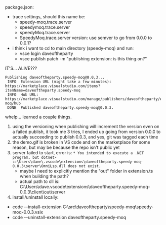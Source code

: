 package.json:
- trace settings, should this name be:
	- speedy-moq.trace.server
	- speedymoq.trace.server
	- speedyMoq.trace.server
	- SpeedyMoq.trace.server
version: use semver to go from 0.0.0 to 0.0.1?
- i think i want to cd to main directory (speedy-moq) and run:
	- vsce login daveoftheparty
	- vsce publish patch -m "publishing extension: is this thing on?"


IT'S... ALIVE???

```
Publishing daveoftheparty.speedy-moq@0.0.3...
 INFO  Extension URL (might take a few minutes): https://marketplace.visualstudio.com/items?itemName=daveoftheparty.speedy-moq        
 INFO  Hub URL: https://marketplace.visualstudio.com/manage/publishers/daveoftheparty/extensions/speedy-moq/hub
 DONE  Published daveoftheparty.speedy-moq@0.0.3.
```

whelp... learned a couple things.
1) using the versioning when publishing will increment the version even on a failed publish, it took me 3 tries, I ended up going from version 0.0.0 to actually succeeding to publish 0.0.3, and yes, git was tagged each time
2) the demo.gif is broken in VS code and on the marketplace for some reason, but may be because the repo isn't public yet
3) server failed to start, error is: `* You intended to execute a .NET program, but dotnet-c:\Users\dave\.vscode\extensions\daveoftheparty.speedy-moq-0.0.3\server\OmniLsp.dll does not exist.`
	- maybe I need to explicitly mention the "out" folder in extension.ts when building the path?
	- actual path to dll is: C:\Users\dave\.vscode\extensions\daveoftheparty.speedy-moq-0.0.3\client\out\server
4) install/uninstall locally:
- code --install-extension C:\src\daveoftheparty\speedy-moq\speedy-moq-0.0.3.vsix
- code --uninstall-extension daveoftheparty.speedy-moq
